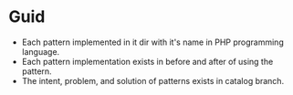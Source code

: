 # Guid

- Each pattern implemented in it dir with it's name in PHP programming language.
- Each pattern implementation exists in before and after of using the pattern.
- The intent, problem, and solution of patterns exists in catalog branch.